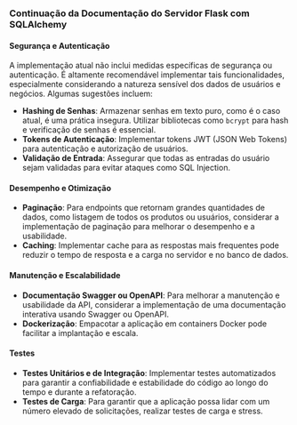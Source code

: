### Continuação da Documentação do Servidor Flask com SQLAlchemy

#### Segurança e Autenticação

A implementação atual não inclui medidas específicas de segurança ou autenticação. É altamente recomendável implementar tais funcionalidades, especialmente considerando a natureza sensível dos dados de usuários e negócios. Algumas sugestões incluem:

- **Hashing de Senhas**: Armazenar senhas em texto puro, como é o caso atual, é uma prática insegura. Utilizar bibliotecas como `bcrypt` para hash e verificação de senhas é essencial.
- **Tokens de Autenticação**: Implementar tokens JWT (JSON Web Tokens) para autenticação e autorização de usuários.
- **Validação de Entrada**: Assegurar que todas as entradas do usuário sejam validadas para evitar ataques como SQL Injection.

#### Desempenho e Otimização

- **Paginação**: Para endpoints que retornam grandes quantidades de dados, como listagem de todos os produtos ou usuários, considerar a implementação de paginação para melhorar o desempenho e a usabilidade.
- **Caching**: Implementar cache para as respostas mais frequentes pode reduzir o tempo de resposta e a carga no servidor e no banco de dados.

#### Manutenção e Escalabilidade

- **Documentação Swagger ou OpenAPI**: Para melhorar a manutenção e usabilidade da API, considerar a implementação de uma documentação interativa usando Swagger ou OpenAPI.
- **Dockerização**: Empacotar a aplicação em containers Docker pode facilitar a implantação e escala.

#### Testes

- **Testes Unitários e de Integração**: Implementar testes automatizados para garantir a confiabilidade e estabilidade do código ao longo do tempo e durante a refatoração.
- **Testes de Carga**: Para garantir que a aplicação possa lidar com um número elevado de solicitações, realizar testes de carga e stress.
